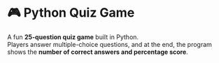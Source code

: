 # 🎮 Python Quiz Game

A fun **25-question quiz game** built in Python.  
Players answer multiple-choice questions, and at the end, the program shows the **number of correct answers and percentage score**.
